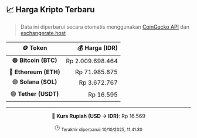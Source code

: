 

<!-- HARGA_KRIPTO -->
## 📈 Harga Kripto Terbaru

> Data ini diperbarui secara otomatis menggunakan [CoinGecko API](https://www.coingecko.com/) dan [exchangerate.host](https://exchangerate.host/)

<div align="center">

| 🪙 Token | 💰 Harga (IDR) |
|:------:|---------------:|
| 🟠 **Bitcoin (BTC)**   | Rp 2.009.698.464 |
| 🔵 **Ethereum (ETH)**  | Rp 71.985.875 |
| 🟣 **Solana (SOL)**    | Rp 3.672.767 |
| 🟢 **Tether (USDT)**   | Rp 16.595 |

---

💱 **Kurs Rupiah (USD → IDR)**: Rp 16.569

🕒 <sub>Terakhir diperbarui: 10/10/2025, 11.41.30</sub>

</div>
<!-- /HARGA_KRIPTO -->